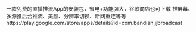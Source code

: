 一款免费的直播推流App的安装包，省电+功能强大，谷歌商店也可下载 推屏幕、多源推后台推流、美颜、分辨率切换、断网重连等等https://play.google.com/store/apps/details?id=com.bandian.jjbroadcast
